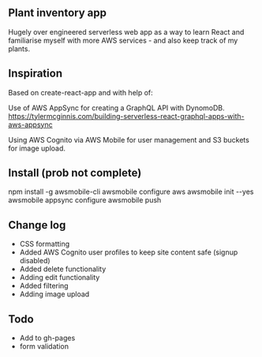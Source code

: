 ## Plant inventory app

Hugely over engineered serverless web app as a way to learn React and familiarise myself with more AWS services - and also keep track of my plants.

## Inspiration

Based on create-react-app and with help of:

Use of AWS AppSync for creating a GraphQL API with DynomoDB.
https://tylermcginnis.com/building-serverless-react-graphql-apps-with-aws-appsync

Using AWS Cognito via AWS Mobile for user management and S3 buckets for image upload.

## Install (prob not complete)

npm install -g awsmobile-cli
awsmobile configure aws
awsmobile init --yes
awsmobile appsync configure
awsmobile push

## Change log

* CSS formatting
* Added AWS Cognito user profiles to keep site content safe (signup disabled)
* Added delete functionality
* Adding edit functionality
* Added filtering
* Adding image upload

## Todo

* Add to gh-pages
* form validation
